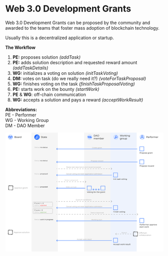 # Web 3.0 Development Grants

Web 3.0 Development Grants can be proposed by the community and awarded to the teams that foster mass adoption of blockchain technology. 

Usually this is a decentralized application or startup.  

**The Workflow**

1. **PE:** proposes solution *(addTask)*
2. **PE:** adds solution description and requested reward amount *(addTaskDetails)*
3. **WG:** initializes a voting on solution *(initTaskVoting)*
4. **DM:** votes on task (do we really need it?) *(voteForTaskProposal)*
5. **WG:** finishes voting on the task *(finishTaskProposalVoting)*
6. **PE:** starts work on the bounty *(startWork)*
7. **PE** & **WG**: off-chain communication
8. **WG:** accepts a solution and pays a reward *(acceptWorkResult)*

**Abbreviations:**<br>
PE - Performer <br>
WG - Working Group <br>
DM - DAO Member

![alt text](./assets/diagrams/diagram_web3_2x.png)